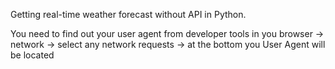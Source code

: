 Getting real-time weather forecast without API in Python.


You need to find out your user agent from developer tools in you browser -> network -> select any network requests -> at the bottom you User Agent will be located
